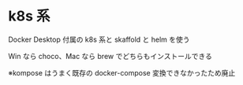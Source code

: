 # k8s 系

Docker Desktop 付属の k8s 系と skaffold と helm を使う

Win なら choco、Mac なら brew でどちらもインストールできる

※kompose はうまく既存の docker-compose 変換できなかったため廃止

